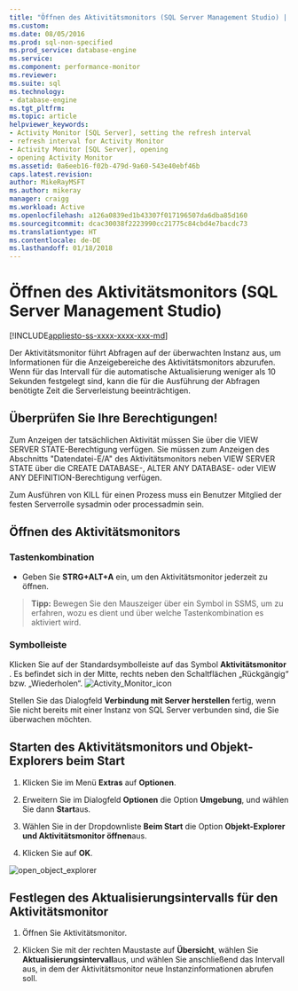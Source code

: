 ```yaml
---
title: "Öffnen des Aktivitätsmonitors (SQL Server Management Studio) | Microsoft-Dokumentation"
ms.custom: 
ms.date: 08/05/2016
ms.prod: sql-non-specified
ms.prod_service: database-engine
ms.service: 
ms.component: performance-monitor
ms.reviewer: 
ms.suite: sql
ms.technology:
- database-engine
ms.tgt_pltfrm: 
ms.topic: article
helpviewer_keywords:
- Activity Monitor [SQL Server], setting the refresh interval
- refresh interval for Activity Monitor
- Activity Monitor [SQL Server], opening
- opening Activity Monitor
ms.assetid: 0a6eeb16-f02b-479d-9a60-543e40ebf46b
caps.latest.revision: 
author: MikeRayMSFT
ms.author: mikeray
manager: craigg
ms.workload: Active
ms.openlocfilehash: a126a0839ed1b43307f017196507da6dba85d160
ms.sourcegitcommit: dcac30038f2223990cc21775c84cbd4e7bacdc73
ms.translationtype: HT
ms.contentlocale: de-DE
ms.lasthandoff: 01/18/2018
---
```

# <a name="open-activity-monitor-sql-server-management-studio"></a>Öffnen des Aktivitätsmonitors (SQL Server Management Studio)
[!INCLUDE[appliesto-ss-xxxx-xxxx-xxx-md](../../includes/appliesto-ss-xxxx-xxxx-xxx-md.md)]
   
 Der Aktivitätsmonitor führt Abfragen auf der überwachten Instanz aus, um Informationen für die Anzeigebereiche des Aktivitätsmonitors abzurufen. Wenn für das Intervall für die automatische Aktualisierung weniger als 10 Sekunden festgelegt sind, kann die für die Ausführung der Abfragen benötigte Zeit die Serverleistung beeinträchtigen.  
  
  
##  <a name="Permissions"></a> Überprüfen Sie Ihre Berechtigungen!  
 Zum Anzeigen der tatsächlichen Aktivität müssen Sie über die VIEW SERVER STATE-Berechtigung verfügen. Sie müssen zum Anzeigen des Abschnitts "Datendatei-E/A" des Aktivitätsmonitors neben VIEW SERVER STATE über die CREATE DATABASE-, ALTER ANY DATABASE- oder VIEW ANY DEFINITION-Berechtigung verfügen.  
  
 Zum Ausführen von KILL für einen Prozess muss ein Benutzer Mitglied der festen Serverrolle sysadmin oder processadmin sein.  
  
  
## <a name="open-activity-monitor"></a>Öffnen des Aktivitätsmonitors  

### <a name="keyboard-shortcut"></a>Tastenkombination  
 - Geben Sie **STRG+ALT+A** ein, um den Aktivitätsmonitor jederzeit zu öffnen.

 >**Tipp:** Bewegen Sie den Mauszeiger über ein Symbol in SSMS, um zu erfahren, wozu es dient und über welche Tastenkombination es aktiviert wird.

### <a name="toolbar"></a>Symbolleiste

Klicken Sie auf der Standardsymbolleiste auf das Symbol **Aktivitätsmonitor** . Es befindet sich in der Mitte, rechts neben den Schaltflächen „Rückgängig“ bzw. „Wiederholen“.
![Activity_Monitor_icon](../../relational-databases/performance-monitor/media/activity-monitor-icon.png)  
  
Stellen Sie das Dialogfeld **Verbindung mit Server herstellen** fertig, wenn Sie nicht bereits mit einer Instanz von SQL Server verbunden sind, die Sie überwachen möchten.
  
## <a name="launch-activity-monitor-and-object-explorer-on-startup"></a>Starten des Aktivitätsmonitors und Objekt-Explorers beim Start
  
1.  Klicken Sie im Menü **Extras** auf **Optionen**.  
  
2.  Erweitern Sie im Dialogfeld **Optionen** die Option **Umgebung**, und wählen Sie dann **Start**aus.  
  
3.  Wählen Sie in der Dropdownliste **Beim Start** die Option **Objekt-Explorer und Aktivitätsmonitor öffnen**aus.  

4.  Klicken Sie auf **OK**.
  
![open_object_explorer](../../relational-databases/performance-monitor/media/open-object-explorer.png)
  
  
## <a name="set-the-activity-monitor-refresh-interval"></a>Festlegen des Aktualisierungsintervalls für den Aktivitätsmonitor  
  
1.   Öffnen Sie Aktivitätsmonitor.  
  
2.   Klicken Sie mit der rechten Maustaste auf **Übersicht**, wählen Sie **Aktualisierungsintervall**aus, und wählen Sie anschließend das Intervall aus, in dem der Aktivitätsmonitor neue Instanzinformationen abrufen soll.  
  
  
